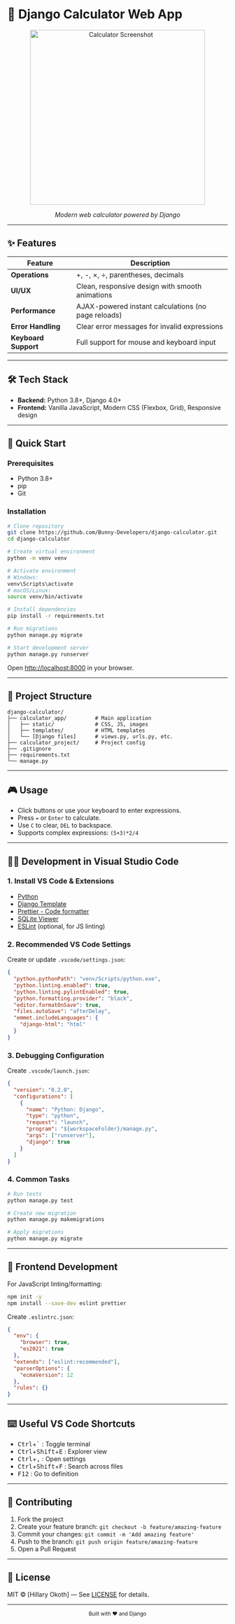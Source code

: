 # 🧮 Django Calculator Web App

<div align="center">
  <img src="calculator_app/static/img/m_d calc.jpg" alt="Calculator Screenshot" width="400">
  <p><em>Modern web calculator powered by Django</em></p>
</div>

---

## ✨ Features

| Feature              | Description                                                      |
|----------------------|------------------------------------------------------------------|
| **Operations**       | +, -, ×, ÷, parentheses, decimals                                |
| **UI/UX**            | Clean, responsive design with smooth animations                  |
| **Performance**      | AJAX-powered instant calculations (no page reloads)              |
| **Error Handling**   | Clear error messages for invalid expressions                     |
| **Keyboard Support** | Full support for mouse and keyboard input                        |

---

## 🛠️ Tech Stack

- **Backend:** Python 3.8+, Django 4.0+
- **Frontend:** Vanilla JavaScript, Modern CSS (Flexbox, Grid), Responsive design

---

## 🚀 Quick Start

### Prerequisites

- Python 3.8+
- pip
- Git

### Installation

```bash
# Clone repository
git clone https://github.com/Bunny-Developers/django-calculator.git
cd django-calculator

# Create virtual environment
python -m venv venv

# Activate environment
# Windows:
venv\Scripts\activate
# macOS/Linux:
source venv/bin/activate

# Install dependencies
pip install -r requirements.txt

# Run migrations
python manage.py migrate

# Start development server
python manage.py runserver
```

Open [http://localhost:8000](http://localhost:8000) in your browser.

---

## 📂 Project Structure

```
django-calculator/
├── calculator_app/         # Main application
│   ├── static/             # CSS, JS, images
│   ├── templates/          # HTML templates
│   └── [Django files]      # views.py, urls.py, etc.
├── calculator_project/     # Project config
├── .gitignore
├── requirements.txt
└── manage.py
```

---

## 🎮 Usage

- Click buttons or use your keyboard to enter expressions.
- Press `=` or `Enter` to calculate.
- Use `C` to clear, `DEL` to backspace.
- Supports complex expressions: `(5+3)*2/4`

---

## 🧑‍💻 Development in Visual Studio Code

### 1. Install VS Code & Extensions

- [Python](https://marketplace.visualstudio.com/items?itemName=ms-python.python)
- [Django Template](https://marketplace.visualstudio.com/items?itemName=batisteo.vscode-django)
- [Prettier - Code formatter](https://marketplace.visualstudio.com/items?itemName=esbenp.prettier-vscode)
- [SQLite Viewer](https://marketplace.visualstudio.com/items?itemName=alexcvzz.vscode-sqlite)
- [ESLint](https://marketplace.visualstudio.com/items?itemName=dbaeumer.vscode-eslint) (optional, for JS linting)

### 2. Recommended VS Code Settings

Create or update `.vscode/settings.json`:

```json
{
  "python.pythonPath": "venv/Scripts/python.exe",
  "python.linting.enabled": true,
  "python.linting.pylintEnabled": true,
  "python.formatting.provider": "black",
  "editor.formatOnSave": true,
  "files.autoSave": "afterDelay",
  "emmet.includeLanguages": {
    "django-html": "html"
  }
}
```

### 3. Debugging Configuration

Create `.vscode/launch.json`:

```json
{
  "version": "0.2.0",
  "configurations": [
    {
      "name": "Python: Django",
      "type": "python",
      "request": "launch",
      "program": "${workspaceFolder}/manage.py",
      "args": ["runserver"],
      "django": true
    }
  ]
}
```

### 4. Common Tasks

```bash
# Run tests
python manage.py test

# Create new migration
python manage.py makemigrations

# Apply migrations
python manage.py migrate
```

---

## 🧪 Frontend Development

For JavaScript linting/formatting:

```bash
npm init -y
npm install --save-dev eslint prettier
```

Create `.eslintrc.json`:

```json
{
  "env": {
    "browser": true,
    "es2021": true
  },
  "extends": ["eslint:recommended"],
  "parserOptions": {
    "ecmaVersion": 12
  },
  "rules": {}
}
```

---

## ⌨️ Useful VS Code Shortcuts

- <kbd>Ctrl</kbd>+<kbd>`</kbd> : Toggle terminal
- <kbd>Ctrl</kbd>+<kbd>Shift</kbd>+<kbd>E</kbd> : Explorer view
- <kbd>Ctrl</kbd>+<kbd>,</kbd> : Open settings
- <kbd>Ctrl</kbd>+<kbd>Shift</kbd>+<kbd>F</kbd> : Search across files
- <kbd>F12</kbd> : Go to definition

---

## 🤝 Contributing

1. Fork the project
2. Create your feature branch: `git checkout -b feature/amazing-feature`
3. Commit your changes: `git commit -m 'Add amazing feature'`
4. Push to the branch: `git push origin feature/amazing-feature`
5. Open a Pull Request

---

## 📜 License

MIT © [Hillary Okoth] — See [LICENSE](LICENSE) for details.

---

<div align="center"><sub>Built with ❤️ and Django</sub></div>
